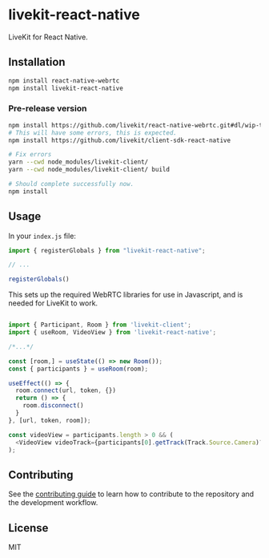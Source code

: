 # livekit-react-native

LiveKit for React Native.

## Installation

```sh
npm install react-native-webrtc
npm install livekit-react-native
```

### Pre-release version

```sh
npm install https://github.com/livekit/react-native-webrtc.git#dl/wip-transceiver
# This will have some errors, this is expected.
npm install https://github.com/livekit/client-sdk-react-native

# Fix errors
yarn --cwd node_modules/livekit-client/
yarn --cwd node_modules/livekit-client/ build

# Should complete successfully now.
npm install
```

## Usage

In your `index.js` file:

```js
import { registerGlobals } from "livekit-react-native";

// ...

registerGlobals()
```

This sets up the required WebRTC libraries for use in Javascript, and is needed for LiveKit to work.

```js

import { Participant, Room } from 'livekit-client';
import { useRoom, VideoView } from 'livekit-react-native';

/*...*/

const [room,] = useState(() => new Room());
const { participants } = useRoom(room);

useEffect(() => {
  room.connect(url, token, {})
  return () => {
    room.disconnect()
  }
}, [url, token, room]);

const videoView = participants.length > 0 && (
  <VideoView videoTrack={participants[0].getTrack(Track.Source.Camera)?.videoTrack} />
);
```
## Contributing

See the [contributing guide](CONTRIBUTING.md) to learn how to contribute to the repository and the development workflow.

## License

MIT
